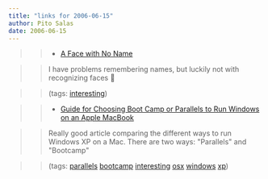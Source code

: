 ```yaml
---
title: "links for 2006-06-15"
author: Pito Salas
date: 2006-06-15
---
```



>>

>>   * [A Face with No
Name](<http://www.boston.com/yourlife/health/diseases/articles/2006/06/14/when_faces_have_no_name/>)

>>

>> I have problems remembering names, but luckily not with recognizing faces 🙂

>>

>> (tags: [interesting](<http://del.icio.us/pitosalas/interesting>))

>>

>>   * [Guide for Choosing Boot Camp or Parallels to Run Windows on an Apple
MacBook](<http://www.notebookreview.com/default.asp?newsID=2990&article=Apple+Bootcamp+versus+Parallels>)

>>

>> Really good article comparing the different ways to run Windows XP on a
Mac. There are two ways: "Parallels" and "Bootcamp"

>>

>> (tags: [parallels](<http://del.icio.us/pitosalas/parallels>)
[bootcamp](<http://del.icio.us/pitosalas/bootcamp>)
[interesting](<http://del.icio.us/pitosalas/interesting>)
[osx](<http://del.icio.us/pitosalas/osx>)
[windows](<http://del.icio.us/pitosalas/windows>)
[xp](<http://del.icio.us/pitosalas/xp>))

>>

>>


